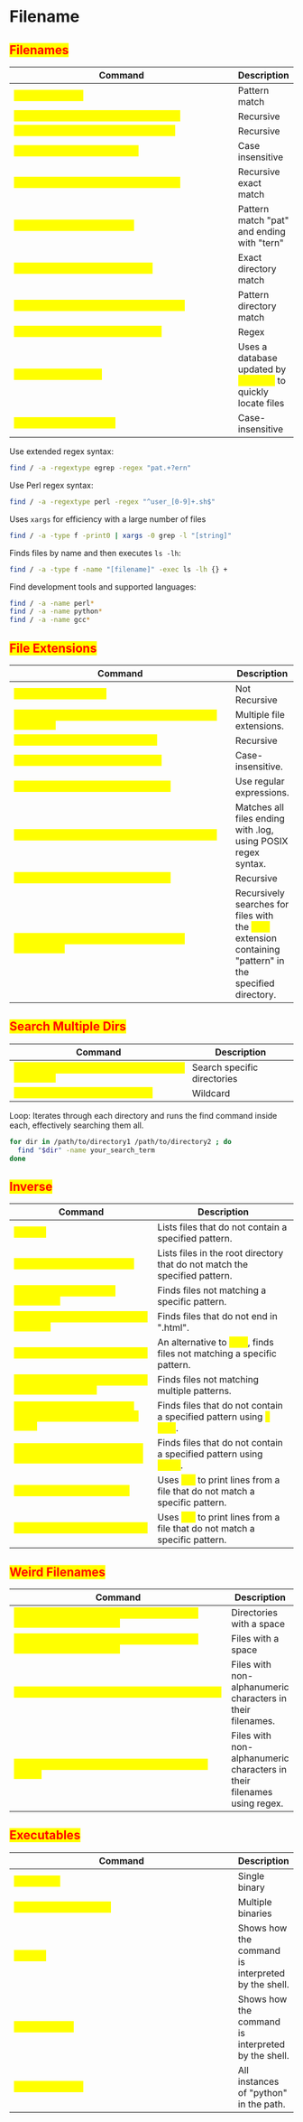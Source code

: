 # Filename

## <mark style="color:red;">Filenames</mark>

<table data-header-hidden data-full-width="true"><thead><tr><th width="420">Command</th><th>Description</th></tr></thead><tbody><tr><td><mark style="color:yellow;"><code>grep -rli file*</code></mark></td><td>Pattern match</td></tr><tr><td><mark style="color:yellow;"><code>grep -rli "filename" /path/to/search</code></mark></td><td>Recursive</td></tr><tr><td><mark style="color:yellow;"><code>ls -R [directory] | grep "filename"</code></mark></td><td>Recursive</td></tr><tr><td><mark style="color:yellow;"><code>find / -a -iname "filename"</code></mark></td><td>Case insensitive</td></tr><tr><td><mark style="color:yellow;"><code>find / -a -type f -name password.txt</code></mark></td><td>Recursive exact match</td></tr><tr><td><mark style="color:yellow;"><code>find / -a -name "pat*tern"</code></mark></td><td>Pattern match "pat" and ending with "tern"</td></tr><tr><td><mark style="color:yellow;"><code>find / -a -type d -name config</code></mark></td><td>Exact directory match</td></tr><tr><td><mark style="color:yellow;"><code>find / -a -type d -name "\*687-250\*"</code></mark></td><td>Pattern directory match</td></tr><tr><td><mark style="color:yellow;"><code>find / -a -regex "regex_pattern"</code></mark></td><td>Regex</td></tr><tr><td><mark style="color:yellow;"><code>locate "[filename]"</code></mark></td><td>Uses a database updated by <mark style="color:yellow;"><code>updatedb</code></mark> to quickly locate files</td></tr><tr><td><mark style="color:yellow;"><code>locate -i "[filename]"</code></mark></td><td>Case-insensitive</td></tr></tbody></table>

Use extended regex syntax:

```bash
find / -a -regextype egrep -regex "pat.+?ern"
```

Use Perl regex syntax:

```bash
find / -a -regextype perl -regex "^user_[0-9]+.sh$"
```

Uses `xargs` for efficiency with a large number of files

```bash
find / -a -type f -print0 | xargs -0 grep -l "[string]"
```

Finds files by name and then executes `ls -lh`:

```bash
find / -a -type f -name "[filename]" -exec ls -lh {} +
```

Find development tools and supported languages:

```bash
find / -a -name perl*
find / -a -name python*
find / -a -name gcc*
```

## <mark style="color:red;">File Extensions</mark>

<table data-header-hidden data-full-width="true"><thead><tr><th width="572">Command</th><th>Description</th></tr></thead><tbody><tr><td><mark style="color:yellow;"><code>ls [directory]/*.ext</code></mark></td><td>Not Recursive</td></tr><tr><td><mark style="color:yellow;"><code>find / -a -type f \( -name "*.txt" -o -name "*.sh" \)</code></mark></td><td>Multiple file extensions.</td></tr><tr><td><mark style="color:yellow;"><code>find / -a -type f -name "*.txt"</code></mark></td><td>Recursive</td></tr><tr><td><mark style="color:yellow;"><code>find / -a -type f -iname "*.txt"</code></mark></td><td>Case-insensitive.</td></tr><tr><td><mark style="color:yellow;"><code>find / -a -type f -regex ".*\.txt"</code></mark></td><td>Use regular expressions.</td></tr><tr><td><mark style="color:yellow;"><code>find / -a -regextype posix -regex ".+\.log$"</code></mark></td><td>Matches all files ending with .log, using POSIX regex syntax.</td></tr><tr><td><mark style="color:yellow;"><code>grep -rli "\.txt$" /path/to/search</code></mark></td><td>Recursive</td></tr><tr><td><mark style="color:yellow;"><code>grep -rli --include=\*.ext "pattern" [directory]</code></mark></td><td>Recursively searches for files with the <mark style="color:yellow;"><code>.ext</code></mark> extension containing "pattern" in the specified directory.</td></tr></tbody></table>

## <mark style="color:red;">Search Multiple Dirs</mark>

<table data-header-hidden data-full-width="true"><thead><tr><th>Command</th><th>Description</th></tr></thead><tbody><tr><td><mark style="color:yellow;"><code>find /opt /usr /var -a -type f -name foo.scala</code></mark></td><td>Search specific directories</td></tr><tr><td><mark style="color:yellow;"><code>find /directory* -name foo.txt</code></mark></td><td>Wildcard</td></tr></tbody></table>

Loop: Iterates through each directory and runs the find command inside each, effectively searching them all.

```bash
for dir in /path/to/directory1 /path/to/directory2 ; do
  find "$dir" -name your_search_term
done
```

## <mark style="color:red;">Inverse</mark>

<table data-header-hidden data-full-width="true"><thead><tr><th>Command</th><th>Description</th></tr></thead><tbody><tr><td><mark style="color:yellow;"><code>grep -L</code></mark></td><td>Lists files that do not contain a specified pattern.</td></tr><tr><td><mark style="color:yellow;"><code>ls / | grep -v "[pattern]"</code></mark></td><td>Lists files in the root directory that do not match the specified pattern.</td></tr><tr><td><mark style="color:yellow;"><code>find / -a -not -name "[pattern]"</code></mark></td><td>Finds files not matching a specific pattern.</td></tr><tr><td><mark style="color:yellow;"><code>find / -a -type f -not -name "*.html"</code></mark></td><td>Finds files that do not end in ".html".</td></tr><tr><td><mark style="color:yellow;"><code>find / -a ! -name "[pattern]"</code></mark></td><td>An alternative to <mark style="color:yellow;"><code>-not</code></mark>, finds files not matching a specific pattern.</td></tr><tr><td><mark style="color:yellow;"><code>find / -a ! -name "pattern1" ! -name "pattern2"</code></mark></td><td>Finds files not matching multiple patterns.</td></tr><tr><td><mark style="color:yellow;"><code>find / -a -type f ! -exec grep -q "[pattern]" {} \; -print</code></mark></td><td>Finds files that do not contain a specified pattern using <mark style="color:yellow;"><code>-exec</code></mark>.</td></tr><tr><td><mark style="color:yellow;"><code>find / -a -type f -print0 | xargs -0 grep -L "[pattern]"</code></mark></td><td>Finds files that do not contain a specified pattern using <mark style="color:yellow;"><code>xargs</code></mark>.</td></tr><tr><td><mark style="color:yellow;"><code>awk '!/[pattern]/' [file]</code></mark></td><td>Uses <mark style="color:yellow;"><code>awk</code></mark> to print lines from a file that do not match a specific pattern.</td></tr><tr><td><mark style="color:yellow;"><code>sed -n '/[pattern]/!p' [file]</code></mark></td><td>Uses <mark style="color:yellow;"><code>sed</code></mark> to print lines from a file that do not match a specific pattern.</td></tr></tbody></table>

## <mark style="color:red;">Weird Filenames</mark>

<table data-header-hidden data-full-width="true"><thead><tr><th width="496">Command</th><th>Description</th></tr></thead><tbody><tr><td><mark style="color:yellow;"><code>find / -a -type d -name " \*" -exec ls -ladtri {} 2>/dev/null +</code></mark></td><td>Directories with a space</td></tr><tr><td><mark style="color:yellow;"><code>find / -a -type f -name " \*" -exec ls -latriQ {} 2>/dev/null +</code></mark></td><td>Files with a space</td></tr><tr><td><mark style="color:yellow;"><code>find / -a -type f -name '*[![:alnum:]_\-\.]*'</code></mark></td><td>Files with non-alphanumeric characters in their filenames.</td></tr><tr><td><mark style="color:yellow;"><code>find / -a -type f -regex '.*[^[:alnum:]_\-\.].*'</code></mark></td><td>Files with non-alphanumeric characters in their filenames using regex.</td></tr></tbody></table>

## <mark style="color:red;">Executables</mark>

<table data-header-hidden data-full-width="true"><thead><tr><th width="494">Command</th><th>Description</th></tr></thead><tbody><tr><td><mark style="color:yellow;"><code>which grep</code></mark></td><td>Single binary</td></tr><tr><td><mark style="color:yellow;"><code>which python java gcc</code></mark></td><td>Multiple binaries</td></tr><tr><td><mark style="color:yellow;"><code>type ls</code></mark></td><td>Shows how the command is interpreted by the shell.</td></tr><tr><td><mark style="color:yellow;"><code>command -v ls</code></mark></td><td>Shows how the command is interpreted by the shell.</td></tr><tr><td><mark style="color:yellow;"><code>which -a python</code></mark></td><td>All instances of "python" in the path.</td></tr></tbody></table>
